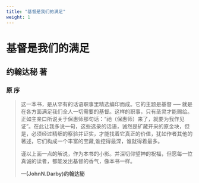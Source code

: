 ```yaml
---
title: "基督是我们的满足"
weight: 1
---
```


# 基督是我们的满足

## 约翰达秘 著

### 原 序

> 这一本书，是从罕有的话语职事里精选编印而成。它的主题是基督 ── 就是在各方面满足我们全人一切需要的基督。这样的职事，只有圣灵才能赐给。正如主亲口所说关于保惠师那句话：“祂（保惠师）来了，就要为我作见证”。在此让我多说一句，这些选录的话语，诚然是矿藏开采的原金块，但是，必须经过精细的察验并证实，才能找着它真正的价值，犹如作者其他的著述，它们构成一个丰富的宝藏,谁挖得最深，谁就得着最多。
>
> 谨以上面一点的解说，作为本书的小影。并深切仰望神的祝福，但愿每一位真诚的读者，都能发出基督的香气，像本书一样。
>
> **—(JohnN.Darby)约翰达秘**
